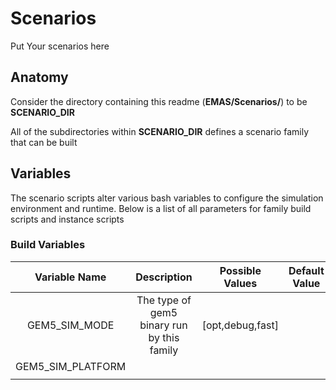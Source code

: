 # Scenarios 
Put Your scenarios here 

## Anatomy 
Consider the directory containing this readme (**EMAS/Scenarios/**) to be **SCENARIO_DIR**

All of the subdirectories within **SCENARIO_DIR** defines a scenario family that can be built 

## Variables 
The scenario scripts alter various bash variables to configure the simulation environment and runtime. Below is a list of all parameters for family build scripts and instance scripts 

### Build Variables
|   **Variable Name**   | **Description** | **Possible Values** | **Default Value** |
|:-----------------:|:-----------:|:---------------:|:-------------:|
|   GEM5_SIM_MODE   |  The type of gem5 binary run by this family       |     [opt,debug,fast]            |               |
| GEM5_SIM_PLATFORM |             |                 |               |
|                   |             |                 |               |